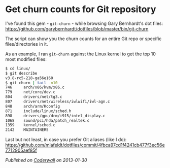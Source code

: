 # Get churn counts for Git repository

I've found this gem - `git-churn` - while browsing Gary Bernhardt's dot files:
https://github.com/garybernhardt/dotfiles/blob/master/bin/git-churn

The script can show you the churn counts for an entire Git repo or specific files/directories in it.

As an example, I ran `git-churn` against the Linux kernel to get the top 10 most modified files:

```sh
$ cd linux/
$ git describe
v3.8-rc5-218-ga56e160
$ git churn | tail -n10
746     arch/x86/kvm/x86.c
779     net/core/dev.c
804     drivers/net/tg3.c
807     drivers/net/wireless/iwlwifi/iwl-agn.c
848     arch/arm/Kconfig
871     include/linux/sched.h
898     drivers/gpu/drm/i915/intel_display.c
1068    sound/pci/hda/patch_realtek.c
1359    kernel/sched.c
2142    MAINTAINERS
```

Last but not least, in case you prefer Git aliases (like I do):
https://github.com/mlafeldt/dotfiles/commit/4fbca97cd1f4241cb477f3ec56e7712905aef85f

_Published on [Coderwall](https://coderwall.com/p/xxx) on 2013-01-30_
